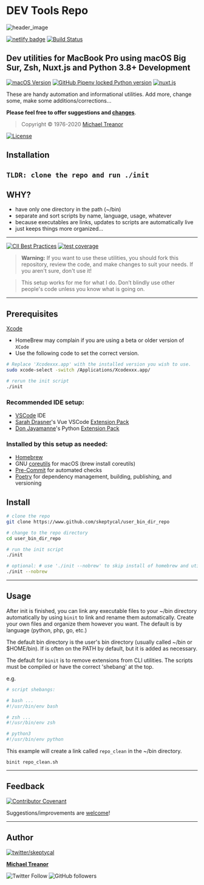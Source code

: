# DEV Tools Repo

![header_image](header_image.jpg)

[![netlify badge](https://api.netlify.com/api/v1/badges/416b8ca3-82db-470f-9adf-a6d06264ca75/deploy-status)](https://app.netlify.com/sites/mystifying-keller-ab5658/deploys) [![Build Status](https://travis-ci.com/skeptycal/.dotfiles.svg?branch=dev)](https://travis-ci.com/skeptycal/.dotfiles)

## Dev utilities for MacBook Pro using macOS Big Sur, Zsh, Nuxt.js and Python 3.8+ Development


[![macOS Version](https://img.shields.io/badge/macOS-10.16%20BigSur-blue?logo=apple)](https://www.apple.com) [![GitHub Pipenv locked Python version](https://img.shields.io/badge/Python-3.9-yellow?color=3776AB&logo=python&logoColor=yellow)](https://www.python.org/) [![nuxt.js](https://img.shields.io/badge/nuxt.js-2.14.0-35495e?logo=nuxt.js)](https://nuxtjs.org/)

These are handy automation and informational utilities. Add more, change some, make some additions/corrections...

**Please feel free to offer suggestions and [changes][repo-issues]**.

> Copyright © 1976-2020 [Michael Treanor](https:/skeptycal.github.com)


[![License](https://img.shields.io/badge/License-MIT-darkblue)][skep-mit]

## Installation

## `TLDR: clone the repo and run ./init`

## WHY?

- have only one directory in the path (~/bin)
- separate and sort scripts by name, language, usage, whatever
- because executables are links, updates to scripts are automatically live
- just keeps things more organized...

---

 [![CII Best Practices](https://bestpractices.coreinfrastructure.org/projects/3454/badge)](https://bestpractices.coreinfrastructure.org/projects/3454) [![test coverage](https://img.shields.io/badge/test_coverage-100%25-6600CC.svg?logo=Coveralls&color=3F5767)](https://coveralls.io)

>**Warning:** If you want to use these utilities, you should fork this repository, review the code, and make changes to suit your needs. If you aren't sure, don't use it!

>This setup works for me for what I do. Don’t blindly use other people's code unless you know what is going on.

---

## Prerequisites

[Xcode][xcode]

- HomeBrew may complain if you are using a beta or older version of `XCode`
- Use the following code to set the correct version.

```sh
# Replace 'Xcodexxx.app' with the installed version you wish to use.
sudo xcode-select -switch /Applications/Xcodexxx.app/

# rerun the init script
./init
```

### Recommended IDE setup:

- [VSCode][get-code] IDE
- [Sarah Drasner][sdras]'s  Vue VSCode [Extension Pack][sdras-pack]
- [Don Jayamanne][djay]'s Python [Extension Pack][djay-pack]

### Installed by this setup as needed:

- [Homebrew][brew]
- GNU [coreutils][coreutils] for macOS (brew install coreutils)
- [Pre-Commit][pre-commit] for automated checks
- [Poetry][poetry] for dependency management, building, publishing, and versioning

## Install

```sh
# clone the repo
git clone https://www.github.com/skeptycal/user_bin_dir_repo

# change to the repo directory
cd user_bin_dir_repo

# run the init script
./init

# optional: # use './init --nobrew' to skip install of homebrew and utilities
./init --nobrew
```

---

## Usage

After init is finished, you can link any executable files to your ~/bin directory automatically by using `binit` to link and rename them automatically. Create your own files and organize them however you want. The default is by language (python, php, go, etc.)

The default bin directory is the user's bin directory (usually called ~/bin or $HOME/bin). If is often on the PATH by default, but it is added as necessary.

The default for `binit` is to remove extensions from CLI utilities. The scripts must be compiled or have the correct 'shebang' at the top.

e.g.

```sh
# script shebangs:

# bash ...
#!/usr/bin/env bash

# zsh ...
#!/usr/bin/env zsh

# python3
#!/usr/bin/env python
```

This example will create a link called `repo_clean` in the ~/bin directory.


    binit repo_clean.sh



---

## Feedback

[![Contributor Covenant](https://img.shields.io/badge/Contributor%20Covenant-v1.4%20adopted-ff69b4.svg)](CODE_OF_CONDUCT.md)

Suggestions/improvements are [welcome][repo-issues]!

---

## Author

[![twitter/skeptycal](https://s.gravatar.com/avatar/b939916e40df04f870b03e0b5cff4807?s=80)](http://twitter.com/skeptycal "Follow @skeptycal on Twitter")

[**Michael Treanor**][me]

![Twitter Follow](https://img.shields.io/twitter/follow/skeptycal.svg?style=social) ![GitHub followers](https://img.shields.io/github/followers/skeptycal.svg?label=GitHub&style=social)

[repo-issues]: (https://github.com/skeptycal/dotfiles/issues)
[repo-fork]: (https://github.com/skeptycal/dotfiles/fork)



[me]: (https://www.skeptycal.com)
[skep-image]: (https://s.gravatar.com/avatar/b939916e40df04f870b03e0b5cff4807?s=80)
[skep-twitter]: (http://twitter.com/skeptycal)
[skep-mit]: (https://skeptycal.mit-license.org/1976/)


[mb]: (https://mathiasbynens.be/)
[sdras]: (https://sarahdrasnerdesign.com/)
[djay]: (https://github.com/DonJayamanne)


[get-code]: (https://code.visualstudio.com/download)
[brew]: (https://brew.sh/)
[djay-pack]: (https://marketplace.visualstudio.com/items?itemName=donjayamanne.python-extension-pack)
[sdras-pack]: (https://marketplace.visualstudio.com/items?itemName=sdras.vue-vscode-extensionpack)
[pre-commit]: (https://pre-commit.com/)
[xcode]: (https://developer.apple.com/xcode/)
[coreutils]: (https://www.gnu.org/software/coreutils/)
[poetry]: (https://python-poetry.org/)
